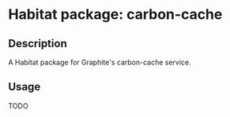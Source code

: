 # Habitat package: carbon-cache

## Description

A Habitat package for Graphite's carbon-cache service.

## Usage

TODO
